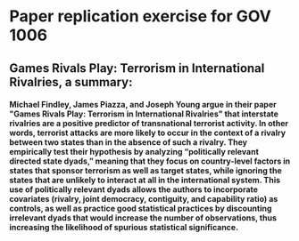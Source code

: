 # Paper replication exercise for GOV 1006

## Games Rivals Play: Terrorism in International Rivalries, a summary: 

#### Michael Findley, James Piazza, and Joseph Young argue in their paper "Games Rivals Play: Terrorism in International Rivalries" that interstate rivalries are a positive predictor of transnational terrorist activity. In other words, terrorist attacks are more likely to occur in the context of a rivalry between two states than in the absence of such a rivalry. They empirically test their hypothesis by analyzing “politically relevant directed state dyads,” meaning that they focus on country-level factors in states that sponsor terrorism as well as target states, while ignoring the states that are unlikely to interact at all in the international system. This use of politically relevant dyads allows the authors to incorporate covariates (rivalry, joint democracy, contiguity, and capability ratio) as controls, as well as practice good statistical practices by discounting irrelevant dyads that would increase the number of observations, thus increasing the likelihood of spurious statistical significance. 
